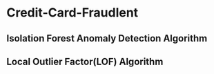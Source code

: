 # Credit-Card-Fraudlent
## Isolation Forest Anomaly Detection Algorithm

## Local Outlier Factor(LOF) Algorithm
